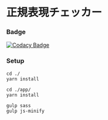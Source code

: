 # 正規表現チェッカー

### Badge

[![Codacy Badge](https://app.codacy.com/project/badge/Grade/4d0db431c0314dea86ed04dd35e4bd25)](https://app.codacy.com/gh/ishi720/regexp/dashboard?utm_source=gh&utm_medium=referral&utm_content=&utm_campaign=Badge_grade)

### Setup

```
cd ./
yarn install

cd ./app/
yarn install

gulp sass
gulp js-minify
```
